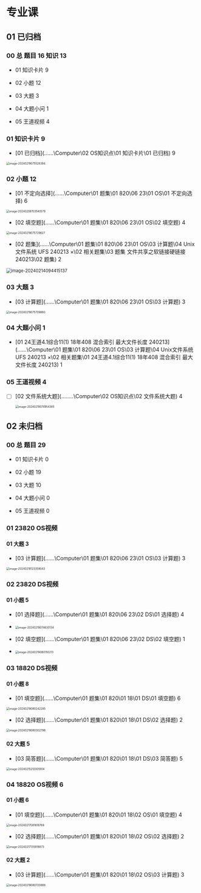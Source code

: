 # 专业课



## 01 已归档

### 00 总   题目 16      知识 13

* 01 知识卡片 9
* 02 小题 12
* 03 大题 3
* 04 大题小问  1

* 05 王道视频 4



### 01 知识卡片 9

*    [01 已归档](..\..\..\Computer\02 OS知识点\01 知识卡片\01 已归档) 9

<img src="https://cvp.oss-cn-shanghai.aliyuncs.com/picgo/202402190755480.png" alt="image-20240219075528384" style="zoom:50%;" />



### 02 小题 12

*   [01 不定向选择](..\..\..\Computer\01 题集\01 820\06 23\01 OS\01 不定向选择)  6

<img src="https://cvp.oss-cn-shanghai.aliyuncs.com/picgo/202402061535630.png" alt="image-20240206153540579" style="zoom:50%;" />

*   [02 填空题](..\..\..\Computer\01 题集\01 820\06 23\01 OS\02 填空题)  4

  <img src="https://cvp.oss-cn-shanghai.aliyuncs.com/picgo/202402190757716.png" alt="image-20240219075729627" style="zoom:50%;" />

*   [02 题集](..\..\..\Computer\01 题集\01 820\06 23\01 OS\03 计算题\04 Unix文件系统 UFS 240213 ×\02 相关题集\03 题集 文件共享之软链接硬链接 240213\02 题集) 2

  <img src="https://cvp.oss-cn-shanghai.aliyuncs.com/picgo/202402140944205.png" alt="image-20240214094415137" style="zoom:80%;" />



### 03 大题  3

*    [03 计算题](..\..\..\Computer\01 题集\01 820\06 23\01 OS\03 计算题)  3

<img src="https://cvp.oss-cn-shanghai.aliyuncs.com/picgo/202402190757966.png" alt="image-20240219075709880" style="zoom:50%;" />





### 04 大题小问  1

*    [01 24王道4.1综合11(1) 18年408 混合索引 最大文件长度 240213](..\..\..\Computer\01 题集\01 820\06 23\01 OS\03 计算题\04 Unix文件系统 UFS 240213 ×\02 相关题集\01 24王道4.1综合11(1) 18年408 混合索引 最大文件长度 240213)  1



### 05 王道视频 4

- [ ] [02 文件系统大题](..\..\..\..\Computer\02 OS知识点\02 文件系统大题) 4

  <img src="https://cvp.oss-cn-shanghai.aliyuncs.com/picgo/202402190749463.png" alt="image-20240219074954385" style="zoom:50%;" />



## 02 未归档



### 00 总 题目 29

* 01 知识卡片 0
* 02 小题 19
* 03 大题 10
* 04 大题小问  0

* 05 王道视频 0





### 01 23820 OS视频

#### 01 大题  3

*  [03 计算题](..\..\..\Computer\01 题集\01 820\06 23\01 OS\03 计算题)  3

  <img src="https://cvp.oss-cn-shanghai.aliyuncs.com/picgo/202402181233099.png" alt="image-20240218123359043" style="zoom:50%;" />

### 02 23820 DS视频 

#### 01 小题  5

*   [01 选择题](..\..\..\Computer\01 题集\01 820\06 23\02 DS\01 选择题)  4
  * <img src="https://cvp.oss-cn-shanghai.aliyuncs.com/picgo/202402190746241.png" alt="image-20240219074630134" style="zoom:50%;" />

*  [02 填空题](..\..\..\Computer\01 题集\01 820\06 23\02 DS\02 填空题) 1
  * <img src="https://cvp.oss-cn-shanghai.aliyuncs.com/picgo/202402190801289.png" alt="image-20240219080150213" style="zoom:50%;" />

### 03 18820 DS视频 

#### 01 小题 8

*  [01 填空题](..\..\..\Computer\01 题集\01 820\01 18\01 DS\01 填空题) 6

<img src="https://cvp.oss-cn-shanghai.aliyuncs.com/picgo/202402190802366.png" alt="image-20240219080242285" style="zoom:50%;" />



*  [02 选择题](..\..\..\Computer\01 题集\01 820\01 18\01 DS\02 选择题)  2

  <img src="https://cvp.oss-cn-shanghai.aliyuncs.com/picgo/202402190803883.png" alt="image-20240219080302798" style="zoom:50%;" />

#### 02 大题 5

*  [03 简答题](..\..\..\Computer\01 题集\01 820\01 18\01 DS\03 简答题)  5

  <img src="https://cvp.oss-cn-shanghai.aliyuncs.com/picgo/202402152120003.png" alt="image-20240215212005914" style="zoom:50%;" />

### 04 18820 OS视频 6

#### 01 小题 6

*  [01 填空题](..\..\..\Computer\01 题集\01 820\01 18\02 OS\01 填空题) 4

  <img src="https://cvp.oss-cn-shanghai.aliyuncs.com/picgo/202402170816857.png" alt="image-20240217081618769" style="zoom:50%;" />

*  [02 选择题](..\..\..\Computer\01 题集\01 820\01 18\02 OS\02 选择题) 2

  <img src="https://cvp.oss-cn-shanghai.aliyuncs.com/picgo/202402171359923.png" alt="image-20240217135918873" style="zoom:50%;" />

#### 02 大题 2

*  [03 计算题](..\..\..\Computer\01 题集\01 820\01 18\02 OS\03 计算题) 3

<img src="https://cvp.oss-cn-shanghai.aliyuncs.com/picgo/202402190807976.png" alt="image-20240219080720888" style="zoom:50%;" />
